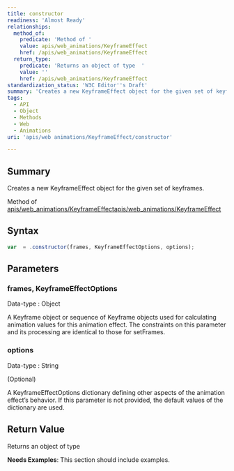 ```yaml
---
title: constructor
readiness: 'Almost Ready'
relationships:
  method_of:
    predicate: 'Method of '
    value: apis/web_animations/KeyframeEffect
    href: /apis/web_animations/KeyframeEffect
  return_type:
    predicate: 'Returns an object of type  '
    value: ''
    href: /apis/web_animations/KeyframeEffect
standardization_status: 'W3C Editor''s Draft'
summary: 'Creates a new KeyframeEffect object for the given set of keyframes.'
tags:
  - API
  - Object
  - Methods
  - Web
  - Animations
uri: 'apis/web animations/KeyframeEffect/constructor'

---
```

## <span>Summary</span>

Creates a new KeyframeEffect object for the given set of keyframes.

Method of [apis/web\_animations/KeyframeEffect](/apis/web_animations/KeyframeEffect)[apis/web\_animations/KeyframeEffect](/apis/web_animations/KeyframeEffect)

## <span>Syntax</span>

``` js
var  = .constructor(frames, KeyframeEffectOptions, options);
```

## <span>Parameters</span>

### <span>frames, KeyframeEffectOptions</span>

 Data-type
:   Object

 A Keyframe object or sequence of Keyframe objects used for calculating animation values for this animation effect. The constraints on this parameter and its processing are identical to those for setFrames.

### <span>options</span>

 Data-type
:   String

(Optional)

A KeyframeEffectOptions dictionary defining other aspects of the animation effect’s behavior. If this parameter is not provided, the default values of the dictionary are used.

## <span>Return Value</span>

Returns an object of type<span></span>

**Needs Examples**: This section should include examples.

